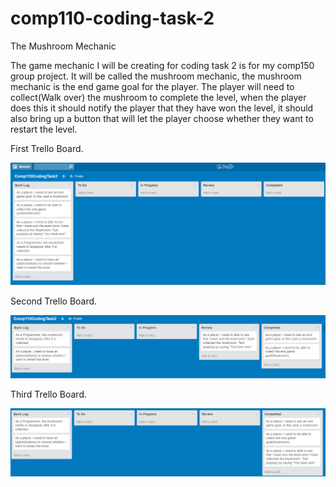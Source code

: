 # comp110-coding-task-2

The Mushroom Mechanic 

The game mechanic I will be creating for coding task 2 is for my comp150 group project. It will be called the mushroom mechanic, the mushroom mechanic is the end game goal for the player. The player will need to collect(Walk over) the mushroom to complete the level, when the player does this it should notify the player that they have won the level, it should also bring up a button that will let the player choose whether they want to restart the level.


 

First Trello Board.

![alt tag](https://github.com/TheHarlander/comp110-coding-task-2/blob/master/Trello%20Board%20Images/Comp110CodingTask2_trello1.png)

Second Trello Board.

![alt tag](https://github.com/TheHarlander/comp110-coding-task-2/blob/master/Trello%20Board%20Images/Comp110CodingTask2_trello2.png)

Third Trello Board.

![alt tag](https://github.com/TheHarlander/comp110-coding-task-2/blob/master/Trello%20Board%20Images/Comp110CodingTask2_trello3.png)

